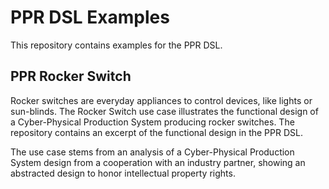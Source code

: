 # PPR DSL Examples

This repository contains examples for the PPR DSL.

## PPR Rocker Switch

Rocker switches are everyday appliances to control devices, like lights or sun-blinds. The Rocker Switch use case illustrates the functional design of a Cyber-Physical Production System producing rocker switches. The repository contains an excerpt of the functional design in the PPR DSL.

The use case stems from an analysis of a Cyber-Physical Production System design from a cooperation with an industry partner, showing an abstracted design to honor intellectual property rights. 
